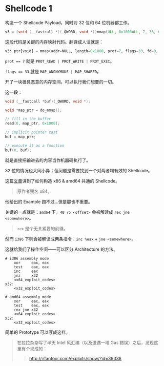 # Shellcode 1

构造一个 Shellcode Payload，同时对 32 位和 64 位机器都工作。

```c
v3 = (void (__fastcall *)(_QWORD, void *))mmap(0LL, 0x1000uLL, 7, 33, 0, 0LL);
```

这段代码是关键的内存映射代码。翻译成人话就是：

```python
v3: ptr[void] = mmap(addr=NULL, length=0x1000, prot=7, flags=33, fd=0, offset=0)
```

`prot == 7` 就是 `PROT_READ | PROT_WRITE | PROT_EXEC`。

`flags == 33` 就是 `MAP_ANONYMOUS | MAP_SHARED`。

开了一块极具恶意的内存空间，可以执行我们想要的一切。

这一段：

```c
void (__fastcall *buf)(_QWORD, void *);

void *map_ptr = do_mmap();

// fill in the buffer
read(0, map_ptr, 0x1000);

// implicit pointer cast
buf = map_ptr;

// execute it as a function
buf(0, buf);
```

就是直接把输进去的内容当作机器码执行了。

32 位的情况也大同小异；但问题是需要找到一个对两者均有效的 Shellcode。

这篇[文章](https://modexp.wordpress.com/2017/02/20/shellcode-linux-x84/)讲到了如何构造 x86 & amd64 共通的 Shellcode。

> 原作者赐名 x84。

他给出的 Example 跑不过…但是那也不重要。

关键的一点就是：`amd64` 下，`40 75 <offset>` 会被解读成 `rex jne <somewhere>`。

> `rex` 是个无关紧要的前缀。

然而 `i386` 下则会被解读成两条指令：`inc %eax` + `jne <somewhere>`。

这就给我们了操作空间——可以区分 Architecture 的方法。

```assembly
# i386 assembly mode
	xor     eax, eax
    test    eax, eax
    inc     eax
    jnz     x32
    <x64_exploit_codes>
x32:
    <x32_exploit_codes>
```

```assembly
# amd64 assembly mode
	xor     eax, eax
    test    eax, eax
    rex jne x32
    <x64_exploit_codes>
x32:
    <x32_exploit_codes>
```

简单的 Prototype 可以写成这样。

> 在拉拉杂杂写了半天 Intel 风汇编（以及遭遇一堆 Gas 错误）之后，发现这里有个现成的：
>
> > http://irfantoor.com/exploits/show/?id=39338
>


